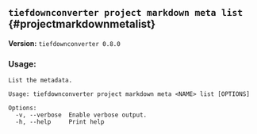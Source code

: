 ## `tiefdownconverter project markdown meta list` {#projectmarkdownmetalist}

**Version:** `tiefdownconverter 0.8.0`

### Usage:
```
List the metadata.

Usage: tiefdownconverter project markdown meta <NAME> list [OPTIONS]

Options:
  -v, --verbose  Enable verbose output.
  -h, --help     Print help
```

